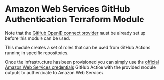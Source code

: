 # Amazon Web Services GitHub Authentication Terraform Module

Note that the [GitHub OpenID connect
provider](https://docs.aws.amazon.com/IAM/latest/UserGuide/id_roles_providers_create_oidc.html)
must be already set up before this module can be used.

This module creates a set of roles that can be used from GitHub Actions running in specific
repositories.

Once the infrastructure has been provisioned you can simply use the [official Amazon Web Services
credentials](https://github.com/aws-actions/configure-aws-credentials) GitHub Action with the
provided module outputs to authenticate to Amazon Web Services.
